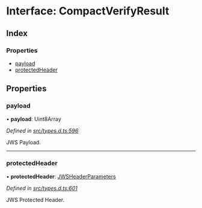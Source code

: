 # Interface: CompactVerifyResult

## Index

### Properties

* [payload](_types_d_.compactverifyresult.md#payload)
* [protectedHeader](_types_d_.compactverifyresult.md#protectedheader)

## Properties

### payload

•  **payload**: Uint8Array

*Defined in [src/types.d.ts:596](https://github.com/panva/jose/blob/v3.5.3/src/types.d.ts#L596)*

JWS Payload.

___

### protectedHeader

•  **protectedHeader**: [JWSHeaderParameters](_types_d_.jwsheaderparameters.md)

*Defined in [src/types.d.ts:601](https://github.com/panva/jose/blob/v3.5.3/src/types.d.ts#L601)*

JWS Protected Header.
